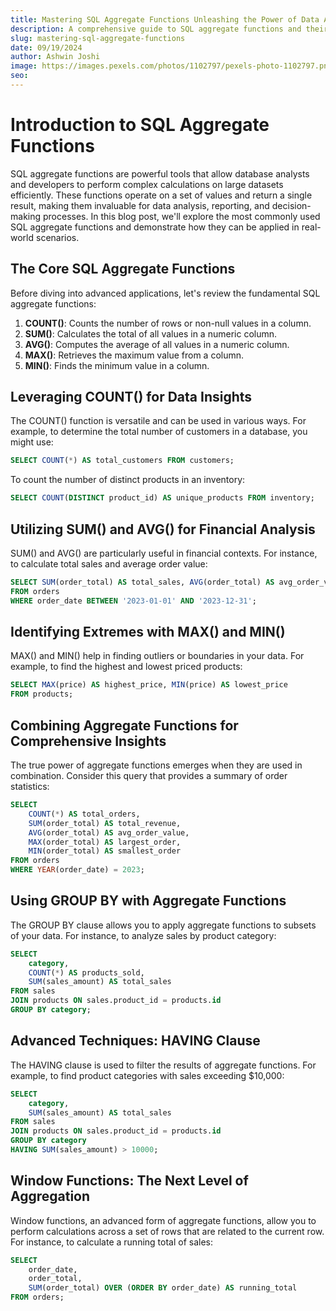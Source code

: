 ```yaml
---
title: Mastering SQL Aggregate Functions Unleashing the Power of Data Analysis
description: A comprehensive guide to SQL aggregate functions and their application in data analysis.
slug: mastering-sql-aggregate-functions
date: 09/19/2024
author: Ashwin Joshi
image: https://images.pexels.com/photos/1102797/pexels-photo-1102797.png?auto=compress&cs=tinysrgb&w=600
seo: 
---
```


# Introduction to SQL Aggregate Functions

SQL aggregate functions are powerful tools that allow database analysts and developers to perform complex calculations on large datasets efficiently. These functions operate on a set of values and return a single result, making them invaluable for data analysis, reporting, and decision-making processes. In this blog post, we'll explore the most commonly used SQL aggregate functions and demonstrate how they can be applied in real-world scenarios.

## The Core SQL Aggregate Functions

Before diving into advanced applications, let's review the fundamental SQL aggregate functions:

1. **COUNT()**: Counts the number of rows or non-null values in a column.
2. **SUM()**: Calculates the total of all values in a numeric column.
3. **AVG()**: Computes the average of all values in a numeric column.
4. **MAX()**: Retrieves the maximum value from a column.
5. **MIN()**: Finds the minimum value in a column.

## Leveraging COUNT() for Data Insights

The COUNT() function is versatile and can be used in various ways. For example, to determine the total number of customers in a database, you might use:

```sql
SELECT COUNT(*) AS total_customers FROM customers;
```

To count the number of distinct products in an inventory:

```sql
SELECT COUNT(DISTINCT product_id) AS unique_products FROM inventory;
```

## Utilizing SUM() and AVG() for Financial Analysis

SUM() and AVG() are particularly useful in financial contexts. For instance, to calculate total sales and average order value:

```sql
SELECT SUM(order_total) AS total_sales, AVG(order_total) AS avg_order_value
FROM orders
WHERE order_date BETWEEN '2023-01-01' AND '2023-12-31';
```

## Identifying Extremes with MAX() and MIN()

MAX() and MIN() help in finding outliers or boundaries in your data. For example, to find the highest and lowest priced products:

```sql
SELECT MAX(price) AS highest_price, MIN(price) AS lowest_price
FROM products;
```

## Combining Aggregate Functions for Comprehensive Insights

The true power of aggregate functions emerges when they are used in combination. Consider this query that provides a summary of order statistics:

```sql
SELECT 
    COUNT(*) AS total_orders,
    SUM(order_total) AS total_revenue,
    AVG(order_total) AS avg_order_value,
    MAX(order_total) AS largest_order,
    MIN(order_total) AS smallest_order
FROM orders
WHERE YEAR(order_date) = 2023;
```

## Using GROUP BY with Aggregate Functions

The GROUP BY clause allows you to apply aggregate functions to subsets of your data. For instance, to analyze sales by product category:

```sql
SELECT 
    category,
    COUNT(*) AS products_sold,
    SUM(sales_amount) AS total_sales
FROM sales
JOIN products ON sales.product_id = products.id
GROUP BY category;
```

## Advanced Techniques: HAVING Clause

The HAVING clause is used to filter the results of aggregate functions. For example, to find product categories with sales exceeding $10,000:

```sql
SELECT 
    category,
    SUM(sales_amount) AS total_sales
FROM sales
JOIN products ON sales.product_id = products.id
GROUP BY category
HAVING SUM(sales_amount) > 10000;
```

## Window Functions: The Next Level of Aggregation

Window functions, an advanced form of aggregate functions, allow you to perform calculations across a set of rows that are related to the current row. For instance, to calculate a running total of sales:

```sql
SELECT 
    order_date,
    order_total,
    SUM(order_total) OVER (ORDER BY order_date) AS running_total
FROM orders;
```

